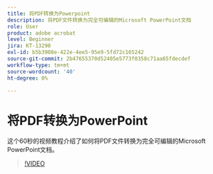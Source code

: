 ```yaml
---
title: 将PDF转换为Powerpoint
description: 将PDF文件转换为完全可编辑的Microsoft PowerPoint文档
role: User
product: adobe acrobat
level: Beginner
jira: KT-13290
exl-id: b5b3908e-422e-4ee5-95e9-5fd72c165242
source-git-commit: 2b47655370d52405e5773f0358c71aa65fdecdef
workflow-type: tm+mt
source-wordcount: '40'
ht-degree: 0%

---
```


# 将PDF转换为PowerPoint

这个60秒的视频教程介绍了如何将PDF文件转换为完全可编辑的Microsoft PowerPoint文档。

>[!VIDEO](https://video.tv.adobe.com/v/342629?quality=12&learn=on&hidetitle=true)
